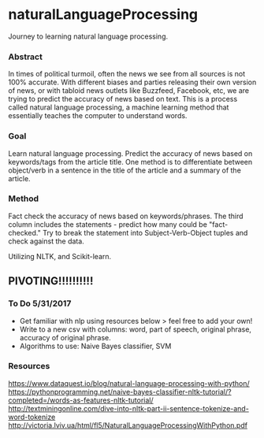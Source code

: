 # naturalLanguageProcessing
Journey to learning natural language processing.  

### Abstract
In times of political turmoil, often the news we see from all sources is not 100% accurate. With different biases and parties releasing their own version of news, or with tabloid news outlets like Buzzfeed, Facebook, etc, we are trying to predict the accuracy of news based on text. This is a process called natural language processing, a machine learning method that essentially teaches the computer to understand words.

### Goal
Learn natural language processing. 
Predict the accuracy of news based on keywords/tags from the article title. 
One method is to differentiate between object/verb in a sentence in the title of the article and a summary of the article.

### Method
Fact check the accuracy of news based on keywords/phrases. 
The third column includes the statements - predict how many could be "fact-checked." Try to break the statement into Subject-Verb-Object tuples and check against the data. 

Utilizing NLTK, and Scikit-learn.

## PIVOTING!!!!!!!!!!
### To Do 5/31/2017
+ Get familiar with nlp using resources below > feel free to add your own!
+ Write to a new csv with columns: word, part of speech, original phrase, accuracy of original phrase. 
+ Algorithms to use: Naive Bayes classifier, SVM 

### Resources
https://www.dataquest.io/blog/natural-language-processing-with-python/
https://pythonprogramming.net/naive-bayes-classifier-nltk-tutorial/?completed=/words-as-features-nltk-tutorial/
http://textminingonline.com/dive-into-nltk-part-ii-sentence-tokenize-and-word-tokenize
http://victoria.lviv.ua/html/fl5/NaturalLanguageProcessingWithPython.pdf
